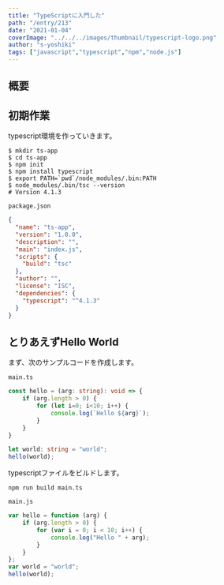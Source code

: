 ```yaml
---
title: "TypeScriptに入門した"
path: "/entry/213"
date: "2021-01-04"
coverImage: "../../../images/thumbnail/typescript-logo.png"
author: "s-yoshiki"
tags: ["javascript","typescript","npm","node.js"]
---
```



## 概要

## 初期作業

typescript環境を作っていきます。

```shell
$ mkdir ts-app
$ cd ts-app
$ npm init
$ npm install typescript
$ export PATH=`pwd`/node_modules/.bin:PATH
$ node_modules/.bin/tsc --version
# Version 4.1.3
```

`package.json`

```json
{
  "name": "ts-app",
  "version": "1.0.0",
  "description": "",
  "main": "index.js",
  "scripts": {
    "build": "tsc"
  },
  "author": "",
  "license": "ISC",
  "dependencies": {
    "typescript": "^4.1.3"
  }
}
```

## とりあえずHello World

まず、次のサンプルコードを作成します。

`main.ts`

```ts
const hello = (arg: string): void => {
    if (arg.length > 0) {
        for (let i=0; i<10; i++) {
            console.log(`Hello ${arg}`);
        }
    }
}

let world: string = "world";
hello(world);
```

typescriptファイルをビルドします。

```
npm run build main.ts
```

`main.js`

```js
var hello = function (arg) {
    if (arg.length > 0) {
        for (var i = 0; i < 10; i++) {
            console.log("Hello " + arg);
        }
    }
};
var world = "world";
hello(world);
```

